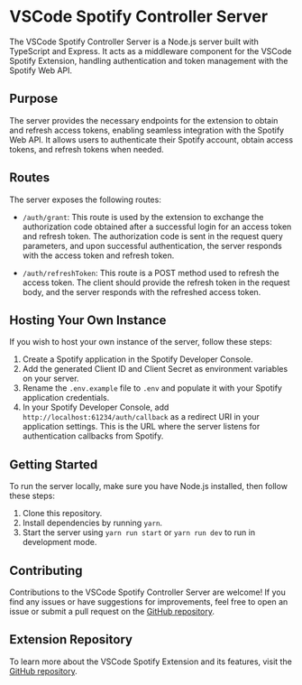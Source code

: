# VSCode Spotify Controller Server

The VSCode Spotify Controller Server is a Node.js server built with TypeScript and Express. It acts as a middleware component for the VSCode Spotify Extension, handling authentication and token management with the Spotify Web API.

## Purpose

The server provides the necessary endpoints for the extension to obtain and refresh access tokens, enabling seamless integration with the Spotify Web API. It allows users to authenticate their Spotify account, obtain access tokens, and refresh tokens when needed.

## Routes

The server exposes the following routes:

-   `/auth/grant`: This route is used by the extension to exchange the authorization code obtained after a successful login for an access token and refresh token. The authorization code is sent in the request query parameters, and upon successful authentication, the server responds with the access token and refresh token.

-   `/auth/refreshToken`: This route is a POST method used to refresh the access token. The client should provide the refresh token in the request body, and the server responds with the refreshed access token.

## Hosting Your Own Instance

If you wish to host your own instance of the server, follow these steps:

1. Create a Spotify application in the Spotify Developer Console.
2. Add the generated Client ID and Client Secret as environment variables on your server.
3. Rename the `.env.example` file to `.env` and populate it with your Spotify application credentials.
4. In your Spotify Developer Console, add `http://localhost:61234/auth/callback` as a redirect URI in your application settings. This is the URL where the server listens for authentication callbacks from Spotify.

## Getting Started

To run the server locally, make sure you have Node.js installed, then follow these steps:

1. Clone this repository.
2. Install dependencies by running `yarn`.
3. Start the server using `yarn run start` or `yarn run dev` to run in development mode.

## Contributing

Contributions to the VSCode Spotify Controller Server are welcome! If you find any issues or have suggestions for improvements, feel free to open an issue or submit a pull request on the [GitHub repository](https://github.com/anmoljhamb/vscode-spotify-controller-server).

## Extension Repository

To learn more about the VSCode Spotify Extension and its features, visit the [GitHub repository](https://github.com/anmoljhamb/vscode-spotify-controller).
